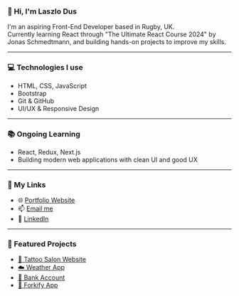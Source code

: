 ### 👋 Hi, I'm Laszlo Dus

I'm an aspiring Front-End Developer based in Rugby, UK.  
Currently learning React through "The Ultimate React Course 2024" by Jonas Schmedtmann, and building hands-on projects to improve my skills.

---

### 💻 Technologies I use
- HTML, CSS, JavaScript
- Bootstrap
- Git & GitHub
- UI/UX & Responsive Design

---

### 📚 Ongoing Learning
- React, Redux, Next.js
- Building modern web applications with clean UI and good UX

---

### 🔗 My Links
- 🌐 [Portfolio Website](https://portfolio-laszlodus.netlify.app)
- 📫 [Email me](mailto:79lgg4@gmail.com)
- 💼 [LinkedIn](https://www.linkedin.com)

---

### 📂 Featured Projects
- [💉 Tattoo Salon Website](https://github.com/laszlodus/tothepointtattoos)
- [☁️ Weather App](https://github.com/laszlodus/weather-app-public)
- [🏦 Bank Account](https://github.com/laszlodus/bank_account)
- [🍝 Forkify App](https://github.com/laszlodus/forkify-project)

